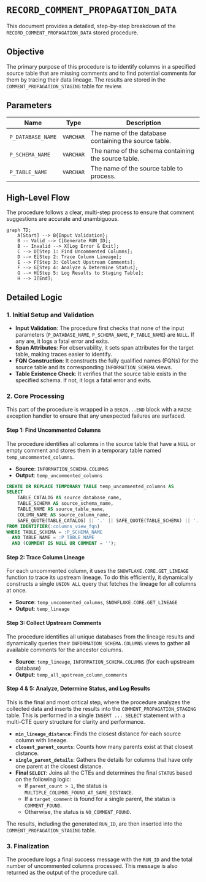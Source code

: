 # `RECORD_COMMENT_PROPAGATION_DATA`

This document provides a detailed, step-by-step breakdown of the `RECORD_COMMENT_PROPAGATION_DATA` stored procedure.

## Objective

The primary purpose of this procedure is to identify columns in a specified source table that are missing comments and to find potential comments for them by tracing their data lineage. The results are stored in the `COMMENT_PROPAGATION_STAGING` table for review.

## Parameters

| Name | Type | Description |
| --- | --- | --- |
| `P_DATABASE_NAME` | `VARCHAR` | The name of the database containing the source table. |
| `P_SCHEMA_NAME` | `VARCHAR` | The name of the schema containing the source table. |
| `P_TABLE_NAME` | `VARCHAR` | The name of the source table to process. |

## High-Level Flow

The procedure follows a clear, multi-step process to ensure that comment suggestions are accurate and unambiguous.

```mermaid
graph TD;
    A[Start] --> B{Input Validation};
    B -- Valid --> C[Generate RUN_ID];
    B -- Invalid --> X[Log Error & Exit];
    C --> D[Step 1: Find Uncommented Columns];
    D --> E[Step 2: Trace Column Lineage];
    E --> F[Step 3: Collect Upstream Comments];
    F --> G[Step 4: Analyze & Determine Status];
    G --> H[Step 5: Log Results to Staging Table];
    H --> I[End];
```

## Detailed Logic

### 1. Initial Setup and Validation

- **Input Validation**: The procedure first checks that none of the input parameters (`P_DATABASE_NAME`, `P_SCHEMA_NAME`, `P_TABLE_NAME`) are `NULL`. If any are, it logs a fatal error and exits.
- **Span Attributes**: For observability, it sets span attributes for the target table, making traces easier to identify.
- **FQN Construction**: It constructs the fully qualified names (FQNs) for the source table and its corresponding `INFORMATION_SCHEMA` views.
- **Table Existence Check**: It verifies that the source table exists in the specified schema. If not, it logs a fatal error and exits.

### 2. Core Processing

This part of the procedure is wrapped in a `BEGIN...END` block with a `RAISE` exception handler to ensure that any unexpected failures are surfaced.

#### Step 1: Find Uncommented Columns

The procedure identifies all columns in the source table that have a `NULL` or empty comment and stores them in a temporary table named `temp_uncommented_columns`.

- **Source**: `INFORMATION_SCHEMA.COLUMNS`
- **Output**: `temp_uncommented_columns`

```sql
CREATE OR REPLACE TEMPORARY TABLE temp_uncommented_columns AS
SELECT
    TABLE_CATALOG AS source_database_name,
    TABLE_SCHEMA AS source_schema_name,
    TABLE_NAME AS source_table_name,
    COLUMN_NAME AS source_column_name,
    SAFE_QUOTE(TABLE_CATALOG) || '.' || SAFE_QUOTE(TABLE_SCHEMA) || '.' || SAFE_QUOTE(TABLE_NAME) || '.' || SAFE_QUOTE(COLUMN_NAME) as source_column_fqn
FROM IDENTIFIER(:columns_view_fqn)
WHERE TABLE_SCHEMA = :P_SCHEMA_NAME
  AND TABLE_NAME = :P_TABLE_NAME
  AND (COMMENT IS NULL OR COMMENT = '');
```

#### Step 2: Trace Column Lineage

For each uncommented column, it uses the `SNOWFLAKE.CORE.GET_LINEAGE` function to trace its upstream lineage. To do this efficiently, it dynamically constructs a single `UNION ALL` query that fetches the lineage for all columns at once.

- **Source**: `temp_uncommented_columns`, `SNOWFLAKE.CORE.GET_LINEAGE`
- **Output**: `temp_lineage`

#### Step 3: Collect Upstream Comments

The procedure identifies all unique databases from the lineage results and dynamically queries their `INFORMATION_SCHEMA.COLUMNS` views to gather all available comments for the ancestor columns.

- **Source**: `temp_lineage`, `INFORMATION_SCHEMA.COLUMNS` (for each upstream database)
- **Output**: `temp_all_upstream_column_comments`

#### Step 4 & 5: Analyze, Determine Status, and Log Results

This is the final and most critical step, where the procedure analyzes the collected data and inserts the results into the `COMMENT_PROPAGATION_STAGING` table. This is performed in a single `INSERT ... SELECT` statement with a multi-CTE query structure for clarity and performance.

- **`min_lineage_distance`**: Finds the closest distance for each source column with lineage.
- **`closest_parent_counts`**: Counts how many parents exist at that closest distance.
- **`single_parent_details`**: Gathers the details for columns that have only one parent at the closest distance.
- **Final `SELECT`**: Joins all the CTEs and determines the final `STATUS` based on the following logic:
    - If `parent_count > 1`, the status is `MULTIPLE_COLUMNS_FOUND_AT_SAME_DISTANCE`.
    - If a `target_comment` is found for a single parent, the status is `COMMENT_FOUND`.
    - Otherwise, the status is `NO_COMMENT_FOUND`.

The results, including the generated `RUN_ID`, are then inserted into the `COMMENT_PROPAGATION_STAGING` table.

### 3. Finalization

The procedure logs a final success message with the `RUN_ID` and the total number of uncommented columns processed. This message is also returned as the output of the procedure call.

